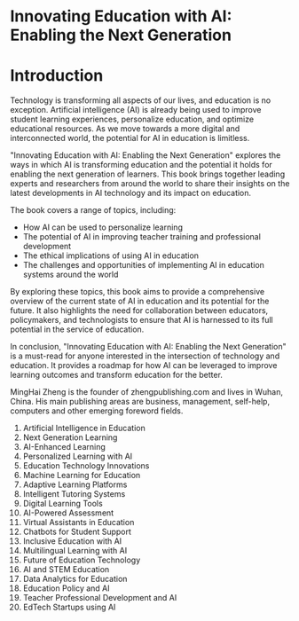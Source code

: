 # Innovating Education with AI: Enabling the Next Generation

# Introduction

Technology is transforming all aspects of our lives, and education is no exception. Artificial intelligence (AI) is already being used to improve student learning experiences, personalize education, and optimize educational resources. As we move towards a more digital and interconnected world, the potential for AI in education is limitless.

"Innovating Education with AI: Enabling the Next Generation" explores the ways in which AI is transforming education and the potential it holds for enabling the next generation of learners. This book brings together leading experts and researchers from around the world to share their insights on the latest developments in AI technology and its impact on education.

The book covers a range of topics, including:

* How AI can be used to personalize learning
* The potential of AI in improving teacher training and professional development
* The ethical implications of using AI in education
* The challenges and opportunities of implementing AI in education systems around the world

By exploring these topics, this book aims to provide a comprehensive overview of the current state of AI in education and its potential for the future. It also highlights the need for collaboration between educators, policymakers, and technologists to ensure that AI is harnessed to its full potential in the service of education.

In conclusion, "Innovating Education with AI: Enabling the Next Generation" is a must-read for anyone interested in the intersection of technology and education. It provides a roadmap for how AI can be leveraged to improve learning outcomes and transform education for the better.

MingHai Zheng is the founder of zhengpublishing.com and lives in Wuhan, China. His main publishing areas are business, management, self-help, computers and other emerging foreword fields.



1. Artificial Intelligence in Education
2. Next Generation Learning
3. AI-Enhanced Learning
4. Personalized Learning with AI
5. Education Technology Innovations
6. Machine Learning for Education
7. Adaptive Learning Platforms
8. Intelligent Tutoring Systems
9. Digital Learning Tools
10. AI-Powered Assessment
11. Virtual Assistants in Education
12. Chatbots for Student Support
13. Inclusive Education with AI
14. Multilingual Learning with AI
15. Future of Education Technology
16. AI and STEM Education
17. Data Analytics for Education
18. Education Policy and AI
19. Teacher Professional Development and AI
20. EdTech Startups using AI

